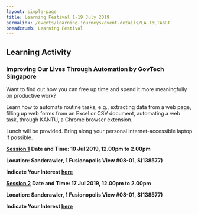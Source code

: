 ```yaml
---
layout: simple-page
title: Learning Festival 1-19 July 2019
permalink: /events/learning-journeys/event-details/LA_IoLTAbGT
breadcrumb: Learning Festival
---
```


## Learning Activity
### Improving Our Lives Through Automation by GovTech Singapore

Want to find out how you can free up time and spend it more meaningfully on productive work? 

Learn how to automate routine tasks, e.g., extracting data from a web page, filling up web forms from an Excel or CSV document, automating a web task, through KANTU, a Chrome browser extension. 

Lunch will be provided. Bring along your personal internet-accessible laptop if possible. 

<u>**Session 1**</u>
**Date and Time: 10 Jul 2019, 12.00pm to 2.00pm** 

**Location: Sandcrawler, 1 Fusionopolis View #08-01, S(138577)** 

**Indicate Your Interest [here](https://www.eventbrite.sg/e/improving-our-lives-through-automation-by-govtech-tickets-61979425129)** 

<u>**Session 2**</u>
**Date and Time: 17 Jul 2019, 12.00pm to 2.00pm** 

**Location: Sandcrawler, 1 Fusionopolis View #08-01, S(138577)** 

**Indicate Your Interest [here](https://www.eventbrite.sg/e/improving-our-lives-through-automation-by-govtech-2nd-run-tickets-62076950831)** 

